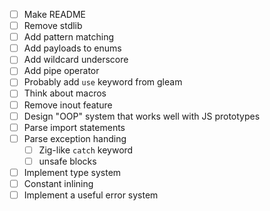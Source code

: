 - [ ] Make README
- [ ] Remove stdlib
- [ ] Add pattern matching
- [ ] Add payloads to enums
- [ ] Add wildcard underscore
- [ ] Add pipe operator
- [ ] Probably add `use` keyword from gleam
- [ ] Think about macros
- [ ] Remove inout feature
- [ ] Design "OOP" system that works well with JS prototypes
- [ ] Parse import statements
- [ ] Parse exception handing
    - [ ] Zig-like `catch` keyword
    - [ ] unsafe blocks
- [ ] Implement type system
- [ ] Constant inlining
- [ ] Implement a useful error system
